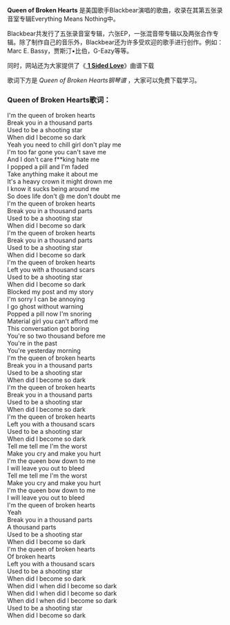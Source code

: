 

**Queen of Broken Hearts** 是美国歌手Blackbear演唱的歌曲，收录在其第五张录音室专辑Everything Means
Nothing中。

Blackbear共发行了五张录音室专辑，六张EP，一张混音带专辑以及两张合作专辑。除了制作自己的音乐外，Blackbear还为许多受欢迎的歌手进行创作。例如：Marc
E. Bassy，贾斯汀•比伯，G-Eazy等等。

同时，网站还为大家提供了《[ **1 Sided Love**](Music-11434-1-Sided-Love-Blackbear.html "1
Sided Love")》曲谱下载

歌词下方是 _Queen of Broken Hearts钢琴谱_ ，大家可以免费下载学习。

### Queen of Broken Hearts歌词：

I'm the queen of broken hearts  
Break you in a thousand parts  
Used to be a shooting star  
When did I become so dark  
Yeah you need to chill girl don't play me  
I'm too far gone you can't save me  
And I don't care f**king hate me  
I popped a pill and I'm faded  
Take anything make it about me  
It's a heavy crown it might drown me  
I know it sucks being around me  
So does life don't @ me don't doubt me  
I'm the queen of broken hearts  
Break you in a thousand parts  
Used to be a shooting star  
When did I become so dark  
I'm the queen of broken hearts  
Break you in a thousand parts  
Used to be a shooting star  
When did I become so dark  
I'm the queen of broken hearts  
Left you with a thousand scars  
Used to be a shooting star  
When did I become so dark  
Blocked my post and my story  
I'm sorry I can be annoying  
I go ghost without warning  
Popped a pill now I'm snoring  
Material girl you can't afford me  
This conversation got boring  
You're so two thousand before me  
You're in the past  
You're yesterday morning  
I'm the queen of broken hearts  
Break you in a thousand parts  
Used to be a shooting star  
When did I become so dark  
I'm the queen of broken hearts  
Break you in a thousand parts  
Used to be a shooting star  
When did I become so dark  
I'm the queen of broken hearts  
Left you with a thousand scars  
Used to be a shooting star  
When did I become so dark  
Tell me tell me I'm the worst  
Make you cry and make you hurt  
I'm the queen bow down to me  
I will leave you out to bleed  
Tell me tell me I'm the worst  
Make you cry and make you hurt  
I'm the queen bow down to me  
I will leave you out to bleed  
I'm the queen of broken hearts  
Yeah  
Break you in a thousand parts  
A thousand parts  
Used to be a shooting star  
When did I become so dark  
I'm the queen of broken hearts  
Of broken hearts  
Left you with a thousand scars  
Used to be a shooting star  
When did I become so dark  
When did I when did I become so dark  
When did I when did I become so dark  
When did I when did I become so dark  
Used to be a shooting star  
When did I become so dark

